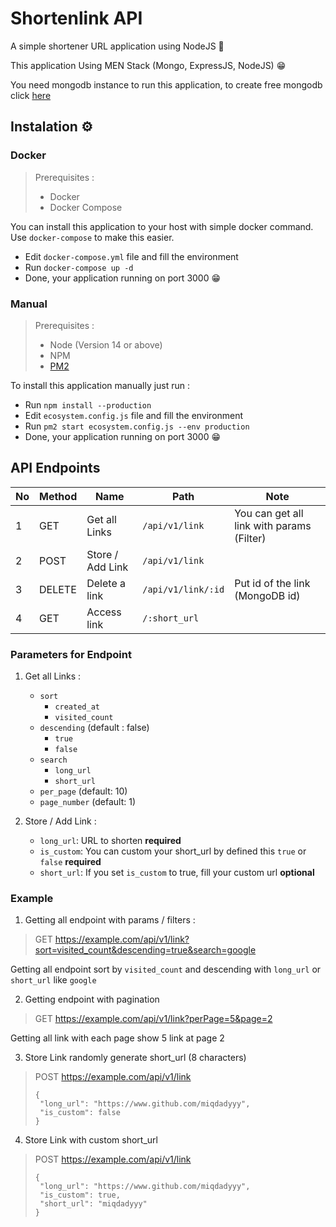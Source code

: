 # Shortenlink API
A simple shortener URL application using NodeJS 💚

This application Using MEN Stack (Mongo, ExpressJS, NodeJS) 😁

You need mongodb instance to run this application, to create free mongodb click [here](https://www.mongodb.com/cloud/atlas)

## Instalation ⚙️

### Docker
> Prerequisites :  
> - Docker
> - Docker Compose


You can install this application to your host with simple docker command. 
Use `docker-compose` to make this easier.
- Edit `docker-compose.yml` file and fill the environment
- Run `docker-compose up -d`
- Done, your application running on port 3000 😁

### Manual
> Prerequisites :  
> - Node (Version 14 or above)
> - NPM
> - [PM2](https://pm2.keymetrics.io/)

To install this application manually just run :
- Run `npm install --production`
- Edit `ecosystem.config.js` file and fill the environment
- Run `pm2 start ecosystem.config.js --env production`
- Done, your application running on port 3000 😁

## API Endpoints

|No |Method |Name             |Path              |Note                                               |
|---|-------|-----------------|------------------|---------------------------------------------------|
|1  |GET    |Get all Links    |`/api/v1/link`    | You can get all link with params (Filter)         |
|2  |POST   |Store / Add Link |`/api/v1/link`    |                                                   |
|3  |DELETE |Delete a link    |`/api/v1/link/:id`| Put id of the link (MongoDB id)                   |
|4  |GET    |Access link      | `/:short_url`    |

### Parameters for Endpoint
1. Get all Links :
    - `sort`
        - `created_at`
        - `visited_count`
    - `descending` (default : false)
        - `true`
        - `false`
    - `search`
        - `long_url`
        - `short_url`
    - `per_page` (default: 10)
    - `page_number` (default: 1)
    
2. Store / Add Link :
    - `long_url`: URL to shorten **required**
    - `is_custom`: You can custom your short_url by defined this `true` or `false` **required**
    - `short_url`: If you set `is_custom` to true, fill your custom url **optional**
    
### Example
1. Getting all endpoint with params / filters :
> GET https://example.com/api/v1/link?sort=visited_count&descending=true&search=google

Getting all endpoint sort by `visited_count` and descending with `long_url` or `short_url` like `google`

2. Getting endpoint with pagination
> GET https://example.com/api/v1/link?perPage=5&page=2  

Getting all link with each page show 5 link at page 2

3. Store Link randomly generate short_url (8 characters)
> POST https://example.com/api/v1/link  
> ```
> {
>  "long_url": "https://www.github.com/miqdadyyy",
>  "is_custom": false
> }
> ```

4. Store Link with custom short_url
> POST https://example.com/api/v1/link  
> ```
> {
>  "long_url": "https://www.github.com/miqdadyyy",
>  "is_custom": true,
>  "short_url": "miqdadyyy"
> }
> ```

